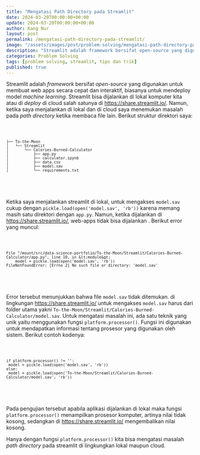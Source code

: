 ```yaml
---
title: "Mengatasi Path Directory pada Streamlit"
date: 2024-03-20T00:00:00+00:00
update: 2024-03-20T00:00:00+00:00
author: Kang Nur
layout: post
permalink: /mengatasi-path-directory-pada-streamlit/
image: "/assets/images/post/problem-solving/mengatasi-path-directory-pada-streamlit/gambar0.png"
description: "Streamlit adalah framework bersifat open-source yang digunakan untuk membuat web apps secara cepat dan interaktif, biasanya untuk mendeploy model machine learning."
categories: Problem Solving
tags: [problem solving, streamlit, tips dan trik]
published: true
---
```


<p>Streamlit adalah <em>framework</em> bersifat <em>open-source</em> yang digunakan untuk membuat web apps secara cepat dan interaktif, biasanya untuk mendeploy model <em>machine learning</em>. Streamlit bisa dijalankan di lokal komputer kita atau di <em>deploy</em> di cloud salah satunya di <a href="https://share.streamlit.io/">https://share.streamlit.io/</a>. Namun, ketika saya menjalankan di lokal dan di cloud saya menemukan masalah pada <em>path directory</em> ketika membaca file lain. Berikut struktur direktori saya:</p>
<div class="code-container">
  <pre>
  <code>

    ├── To-the-Moon
    │   └── Streamlit
    │       └── Calories-Burned-Calculator
    │           ├── app.py
    │           ├── calculator.ipynb
    │           ├── data.csv
    │           ├── model.sav
    │           └── requirements.txt

  </code>
  </pre>
</div>
<p>Ketika saya menjalankan streamlit di lokal, untuk mengakses <code>model.sav</code> cukup dengan <code>pickle.load(open('model.sav', 'rb'))</code> karena memang masih satu direktori dengan <code>app.py</code>. Namun, ketika dijalankan di <a href="https://share.streamlit.io/">https://share.streamlit.io/</a>, web-apps tidak bisa dijalankan . Berikut error yang muncul:</p>
<div class="code-container">
  <pre>
  <code>

    File "/mount/src/data-science-portfolio/To-the-Moon/Streamlit/Calories-Burned-Calculator/app.py", line 10, in &lt;module&gt;
        model = pickle.load(open('model.sav', 'rb'))
    FileNotFoundError: [Errno 2] No such file or directory: 'model.sav'

  </code>
  </pre>
</div>
<p>Error tersebut menunjukkan bahwa file <code>model.sav</code> tidak ditemukan. di lingkungan <a href="https://share.streamlit.io/">https://share.streamlit.io/</a> untuk mengakses <code>model.sav</code> harus dari folder utama yakni <code>To-the-Moon/Streamlit/Calories-Burned-Calculator/model.sav</code>. Untuk mengatasi masalah ini, ada satu teknik yang unik yaitu menggunakan fungsi <code>platform.processor()</code>. Fungsi ini digunakan untuk mendapatkan informasi tentang prosesor yang digunakan oleh sistem. Berikut contoh kodenya:</p>
<div class="code-container">
  <pre>
  <code class="python">

    if platform.processor() != '':
     model = pickle.load(open('model.sav', 'rb'))
    else:
     model = pickle.load(open('To-the-Moon/Streamlit/Calories-Burned-Calculator/model.sav', 'rb'))

  </code>
  </pre>
</div>

<p>Pada pengujian tersebut apabila aplikasi dijalankan di lokal maka fungsi <code>platform.processor()</code> menampilkan prosesor komputer, artinya nilai tidak kosong, sedangkan di <a href="https://share.streamlit.io/">https://share.streamlit.io/</a> mengembalikan nilai kosong.</p>
<p>Hanya dengan fungsi <code>platform.processor()</code> kita bisa mengatasi masalah <em>path directory</em> pada streamlit di lingkungkan lokal maupun cloud.</p>
